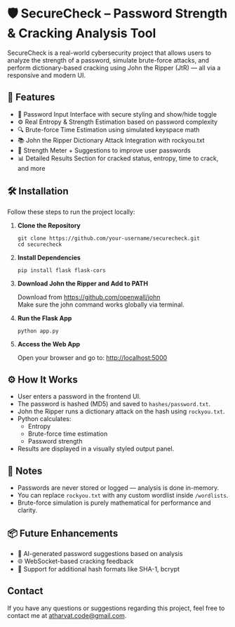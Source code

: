# 🛡️ SecureCheck – Password Strength & Cracking Analysis Tool

SecureCheck is a real-world cybersecurity project that allows users to analyze the strength of a password, simulate brute-force attacks, and perform dictionary-based cracking using John the Ripper (JtR) — all via a responsive and modern UI.

## 🎯 Features

- 🔑 Password Input Interface with secure styling and show/hide toggle  
- ⚙️ Real Entropy & Strength Estimation based on password complexity  
- 🔍 Brute-force Time Estimation using simulated keyspace math  
- 📚 John the Ripper Dictionary Attack Integration with rockyou.txt  
- 🚦 Strength Meter + Suggestions to improve user passwords  
- 📊 Detailed Results Section for cracked status, entropy, time to crack, and more  

## 🛠 Installation

Follow these steps to run the project locally:

1. **Clone the Repository**

   `git clone https://github.com/your-username/securecheck.git`  
   `cd securecheck`

2. **Install Dependencies**

   `pip install flask flask-cors`

3. **Download John the Ripper and Add to PATH**

   Download from https://github.com/openwall/john  
   Make sure the john command works globally via terminal.

4. **Run the Flask App**

   `python app.py`

5. **Access the Web App**

   Open your browser and go to: [http://localhost:5000](http://localhost:5000)

## ⚙️ How It Works

- User enters a password in the frontend UI.
- The password is hashed (MD5) and saved to `hashes/password.txt`.
- John the Ripper runs a dictionary attack on the hash using `rockyou.txt`.
- Python calculates:
  - Entropy
  - Brute-force time estimation
  - Password strength
- Results are displayed in a visually styled output panel.

## 🔐 Notes

- Passwords are never stored or logged — analysis is done in-memory.
- You can replace `rockyou.txt` with any custom wordlist inside `/wordlists`.
- Brute-force simulation is purely mathematical for performance and clarity.

## 📦 Future Enhancements

- 🧠 AI-generated password suggestions based on analysis
- 🌐 WebSocket-based cracking feedback
- 🔐 Support for additional hash formats like SHA-1, bcrypt

## Contact

If you have any questions or suggestions regarding this project, feel free to contact me at [atharvat.code@gmail.com](mailto:atharvat.code@gmail.com).

